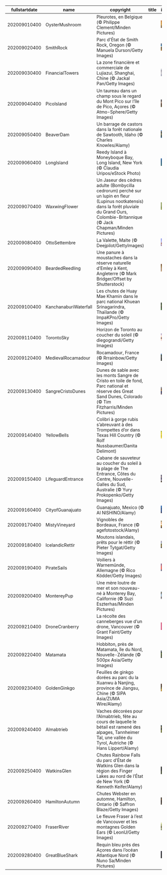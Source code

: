 |fullstartdate|name|copyright|title|image|
|--|--|--|--|--|
202009010400|OysterMushroom|Pleurotes, en Belgique (© Philippe Clement/Minden Pictures)||![](/fr-CA/2020/09/202009010400OysterMushroom.jpg)|
202009020400|SmithRock|Parc d'État de Smith Rock, Oregon (© Manuela Durson/Getty Images)||![](/fr-CA/2020/09/202009020400SmithRock.jpg)|
202009030400|FinancialTowers|La zone financière et commerciale de Lujiazui, Shanghai, Chine (© Jackal Pan/Getty Images)||![](/fr-CA/2020/09/202009030400FinancialTowers.jpg)|
202009040400|PicoIsland|Un taureau dans un champ sous le regard du Mont Pico sur l’île de Pico, Açores (© Atmo-Sphere/Getty Images)||![](/fr-CA/2020/09/202009040400PicoIsland.jpg)|
202009050400|BeaverDam|Un barrage de castors dans la forêt nationale de Sawtooth, Idaho (© Charles Knowles/Alamy)||![](/fr-CA/2020/09/202009050400BeaverDam.jpg)|
202009060400|LongIsland|Reedy Island à Moneyboque Bay, Long Island, New York (© Claudia Uripos/eStock Photo)||![](/fr-CA/2020/09/202009060400LongIsland.jpg)|
202009070400|WaxwingFlower|Un Jaseur des cèdres adulte (Bombycilla cedrorum) perché sur un lupin en fleur (Lupinus nootkatensis) dans la forêt pluviale du Grand Ours, Colombie-Britannique (© Jack Chapman/Minden Pictures)||![](/fr-CA/2020/09/202009070400WaxwingFlower.jpg)|
202009080400|OttoSettembre|La Valette, Malte (© Deejpilot/GettyImages)||![](/fr-CA/2020/09/202009080400OttoSettembre.jpg)|
202009090400|BeardedReedling|Une panure à moustaches dans la réserve naturelle d’Emley à Kent, Angleterre (© Mark Bridger/Offset by Shutterstock)||![](/fr-CA/2020/09/202009090400BeardedReedling.jpg)|
202009100400|KanchanaburiWaterfall|Les chutes de Huay Mae Khamin dans le parc national Khuean Srinagarindra, Thaïlande (© ImpaKPro/Getty Images)||![](/fr-CA/2020/09/202009100400KanchanaburiWaterfall.jpg)|
202009110400|TorontoSky|Horizon de Toronto au coucher du soleil (© diegograndi/Getty Images)||![](/fr-CA/2020/09/202009110400TorontoSky.jpg)|
202009120400|MedievalRocamadour|Rocamadour, France (© Rrrainbow/Getty Images)||![](/fr-CA/2020/09/202009120400MedievalRocamadour.jpg)|
202009130400|SangreCristoDunes|Dunes de sable avec les monts Sangre de Cristo en toile de fond, Parc national et réserve des Great Sand Dunes, Colorado (© Tim Fitzharris/Minden Pictures)||![](/fr-CA/2020/09/202009130400SangreCristoDunes.jpg)|
202009140400|YellowBells|Colibri à gorge rubis s’abreuvant à des Trompettes d’or dans Texas Hill Country (© Rolf Nussbaumer/Danita Delimont)||![](/fr-CA/2020/09/202009140400YellowBells.jpg)|
202009150400|LifeguardEntrance|Cabane de sauveteur au coucher du soleil à la plage de The Entrance, Côtes du Centre, Nouvelle-Galles du Sud, Australie (© Yury Prokopenko/Getty Images)||![](/fr-CA/2020/09/202009150400LifeguardEntrance.jpg)|
202009160400|CityofGuanajuato|Guanajuato, Mexico (© AI NISHINO/Alamy)||![](/fr-CA/2020/09/202009160400CityofGuanajuato.jpg)|
202009170400|MistyVineyard|Vignobles de Bordeaux, France (© agefotostock/Alamy)||![](/fr-CA/2020/09/202009170400MistyVineyard.jpg)|
202009180400|IcelandicRettir|Moutons islandais, prêts pour le réttir (© Pieter Tytgat/Getty Images)||![](/fr-CA/2020/09/202009180400IcelandicRettir.jpg)|
202009190400|PirateSails|Voiliers à Warnemünde, Allemagne (© Rico Ködder/Getty Images)||![](/fr-CA/2020/09/202009190400PirateSails.jpg)|
202009200400|MontereyPup|Une mère loutre de mer et son nouveau-né à Monterey Bay, Californie (© Suzi Eszterhas/Minden Pictures)||![](/fr-CA/2020/09/202009200400MontereyPup.jpg)|
202009210400|DroneCranberry|La récolte des canneberges vue d’un drone, Vancouver (© Grant Faint/Getty Images)||![](/fr-CA/2020/09/202009210400DroneCranberry.jpg)|
202009220400|Matamata|Hobbiton, près de Matamata, île du Nord, Nouvelle-Zélande (© 500px Asia/Getty Images)||![](/fr-CA/2020/09/202009220400Matamata.jpg)|
202009230400|GoldenGinkgo|Feuilles de ginkgo dorées au parc du la Xuanwu à Nanjing, province de Jiangsu, Chine (© SIPA Asia/ZUMA Wire/Alamy)||![](/fr-CA/2020/09/202009230400GoldenGinkgo.jpg)|
202009240400|Almabtrieb|Vaches décorées pour l’Almabtrieb, fête au cours de laquelle le bétail est ramené des alpages, Tannheimer Tal, une vallée du Tyrol, Autriche (© Hans Lippert/Alamy)||![](/fr-CA/2020/09/202009240400Almabtrieb.jpg)|
202009250400|WatkinsGlen|Chutes Rainbow Falls du parc d’État de Watkins Glen dans la région des Finger Lakes au nord de l’État de New York (© Kenneth Keifer/Alamy)||![](/fr-CA/2020/09/202009250400WatkinsGlen.jpg)|
202009260400|HamiltonAutumn|Chutes Webster en automne, Hamilton, Ontario (© Saffron Blaze/Getty Images)||![](/fr-CA/2020/09/202009260400HamiltonAutumn.jpg)|
202009270400|FraserRiver|Le fleuve Fraser à l’est de Vancouver et les montagnes Golden Ears (© LeonU/Getty Images)||![](/fr-CA/2020/09/202009270400FraserRiver.jpg)|
202009280400|GreatBlueShark|Requin bleu près des Açores dans l’océan Atlantique Nord (© Nuno Sa/Minden Pictures)||![](/fr-CA/2020/09/202009280400GreatBlueShark.jpg)|
